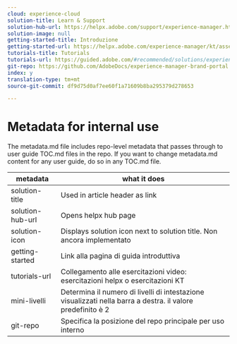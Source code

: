 ```yaml
---
cloud: experience-cloud
solution-title: Learn & Support
solution-hub-url: https://helpx.adobe.com/support/experience-manager.html
solution-image: null
getting-started-title: Introduzione
getting-started-url: https://helpx.adobe.com/experience-manager/kt/assets/using/brand-portal-article-understand.html
tutorials-title: Tutorials
tutorials-url: https://guided.adobe.com/#recommended/solutions/experience-manager
git-repo: https://github.com/AdobeDocs/experience-manager-brand-portal.en
index: y
translation-type: tm+mt
source-git-commit: df9d75d0af7ee60f1a71609b8ba295379d278653

---
```



# Metadata for internal use

The metadata.md file includes repo-level metadata that passes through to user guide TOC.md files in the repo. If you want to change metadata.md content for any user guide, do so in any TOC.md file.

| metadata | what it does |
|--- |--- |
| solution-title | Used in article header as link |
| solution-hub-url | Opens helpx hub page |
| solution-icon | Displays solution icon next to solution title. Non ancora implementato |
| getting-started | Link alla pagina di guida introduttiva |
| tutorials-url | Collegamento alle esercitazioni video: esercitazioni helpx o esercitazioni KT |
| mini-livelli | Determina il numero di livelli di intestazione visualizzati nella barra a destra. il valore predefinito è 2 |
| git-repo | Specifica la posizione del repo principale per uso interno |
